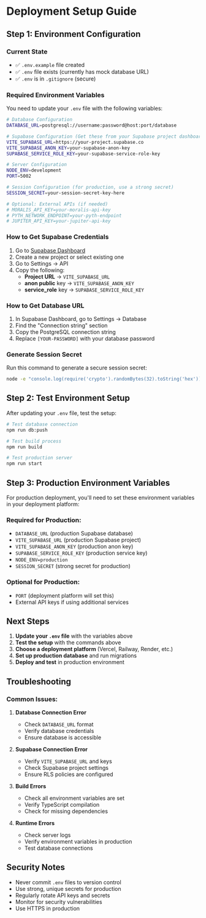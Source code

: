 # Deployment Setup Guide

## Step 1: Environment Configuration

### Current State
- ✅ `.env.example` file created
- ✅ `.env` file exists (currently has mock database URL)
- ✅ `.env` is in `.gitignore` (secure)

### Required Environment Variables

You need to update your `.env` file with the following variables:

```bash
# Database Configuration
DATABASE_URL=postgresql://username:password@host:port/database

# Supabase Configuration (Get these from your Supabase project dashboard)
VITE_SUPABASE_URL=https://your-project.supabase.co
VITE_SUPABASE_ANON_KEY=your-supabase-anon-key
SUPABASE_SERVICE_ROLE_KEY=your-supabase-service-role-key

# Server Configuration
NODE_ENV=development
PORT=5002

# Session Configuration (for production, use a strong secret)
SESSION_SECRET=your-session-secret-key-here

# Optional: External APIs (if needed)
# MORALIS_API_KEY=your-moralis-api-key
# PYTH_NETWORK_ENDPOINT=your-pyth-endpoint
# JUPITER_API_KEY=your-jupiter-api-key
```

### How to Get Supabase Credentials

1. Go to [Supabase Dashboard](https://supabase.com/dashboard)
2. Create a new project or select existing one
3. Go to Settings → API
4. Copy the following:
   - **Project URL** → `VITE_SUPABASE_URL`
   - **anon public** key → `VITE_SUPABASE_ANON_KEY`
   - **service_role** key → `SUPABASE_SERVICE_ROLE_KEY`

### How to Get Database URL

1. In Supabase Dashboard, go to Settings → Database
2. Find the "Connection string" section
3. Copy the PostgreSQL connection string
4. Replace `[YOUR-PASSWORD]` with your database password

### Generate Session Secret

Run this command to generate a secure session secret:
```bash
node -e "console.log(require('crypto').randomBytes(32).toString('hex'))"
```

## Step 2: Test Environment Setup

After updating your `.env` file, test the setup:

```bash
# Test database connection
npm run db:push

# Test build process
npm run build

# Test production server
npm run start
```

## Step 3: Production Environment Variables

For production deployment, you'll need to set these environment variables in your deployment platform:

### Required for Production:
- `DATABASE_URL` (production Supabase database)
- `VITE_SUPABASE_URL` (production Supabase project)
- `VITE_SUPABASE_ANON_KEY` (production anon key)
- `SUPABASE_SERVICE_ROLE_KEY` (production service key)
- `NODE_ENV=production`
- `SESSION_SECRET` (strong secret for production)

### Optional for Production:
- `PORT` (deployment platform will set this)
- External API keys if using additional services

## Next Steps

1. **Update your `.env` file** with the variables above
2. **Test the setup** with the commands above
3. **Choose a deployment platform** (Vercel, Railway, Render, etc.)
4. **Set up production database** and run migrations
5. **Deploy and test** in production environment

## Troubleshooting

### Common Issues:

1. **Database Connection Error**
   - Check `DATABASE_URL` format
   - Verify database credentials
   - Ensure database is accessible

2. **Supabase Connection Error**
   - Verify `VITE_SUPABASE_URL` and keys
   - Check Supabase project settings
   - Ensure RLS policies are configured

3. **Build Errors**
   - Check all environment variables are set
   - Verify TypeScript compilation
   - Check for missing dependencies

4. **Runtime Errors**
   - Check server logs
   - Verify environment variables in production
   - Test database connections

## Security Notes

- Never commit `.env` files to version control
- Use strong, unique secrets for production
- Regularly rotate API keys and secrets
- Monitor for security vulnerabilities
- Use HTTPS in production 